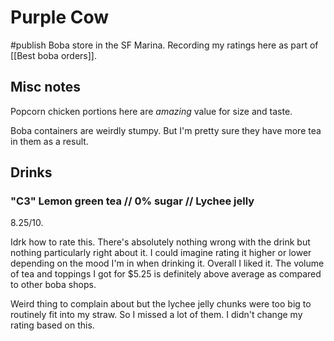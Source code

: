 # Purple Cow
#publish 
Boba store in the SF Marina. Recording my ratings here as part of [[Best boba orders]].

## Misc notes
Popcorn chicken portions here are _amazing_ value for size and taste.

Boba containers are weirdly stumpy. But I'm pretty sure they have more tea in them as a result.


## Drinks
### "C3" Lemon green tea // 0% sugar // Lychee jelly
8.25/10.

Idrk how to rate this. There's absolutely nothing wrong with the drink but nothing particularly right about it. I could imagine rating it higher or lower depending on the mood I'm in when drinking it. Overall I liked it. The volume of tea and toppings I got for $5.25 is definitely above average as compared to other boba shops.

Weird thing to complain about but the lychee jelly chunks were too big to routinely fit into my straw. So I missed a lot of them. I didn't change my rating based on this.
